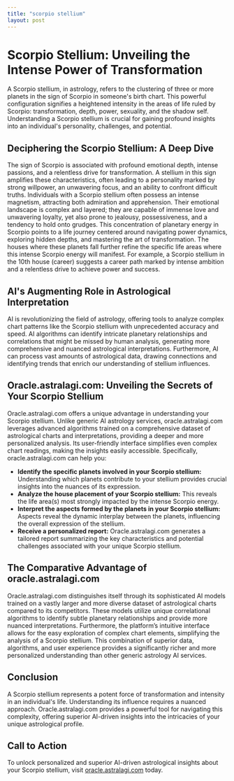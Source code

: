 ```yaml
---
title: "scorpio stellium"
layout: post
---
```


# Scorpio Stellium: Unveiling the Intense Power of Transformation

A Scorpio stellium, in astrology, refers to the clustering of three or more planets in the sign of Scorpio in someone's birth chart.  This powerful configuration signifies a heightened intensity in the areas of life ruled by Scorpio: transformation, depth, power, sexuality, and the shadow self.  Understanding a Scorpio stellium is crucial for gaining profound insights into an individual's personality, challenges, and potential.

## Deciphering the Scorpio Stellium: A Deep Dive

The sign of Scorpio is associated with profound emotional depth, intense passions, and a relentless drive for transformation.  A stellium in this sign amplifies these characteristics, often leading to a personality marked by strong willpower, an unwavering focus, and an ability to confront difficult truths.  Individuals with a Scorpio stellium often possess an intense magnetism, attracting both admiration and apprehension.  Their emotional landscape is complex and layered; they are capable of immense love and unwavering loyalty, yet also prone to jealousy, possessiveness, and a tendency to hold onto grudges.  This concentration of planetary energy in Scorpio points to a life journey centered around navigating power dynamics, exploring hidden depths, and mastering the art of transformation. The houses where these planets fall further refine the specific life areas where this intense Scorpio energy will manifest. For example, a Scorpio stellium in the 10th house (career) suggests a career path marked by intense ambition and a relentless drive to achieve power and success.

## AI's Augmenting Role in Astrological Interpretation

AI is revolutionizing the field of astrology, offering tools to analyze complex chart patterns like the Scorpio stellium with unprecedented accuracy and speed.  AI algorithms can identify intricate planetary relationships and correlations that might be missed by human analysis, generating more comprehensive and nuanced astrological interpretations.  Furthermore, AI can process vast amounts of astrological data, drawing connections and identifying trends that enrich our understanding of stellium influences.

## Oracle.astralagi.com: Unveiling the Secrets of Your Scorpio Stellium

Oracle.astralagi.com offers a unique advantage in understanding your Scorpio stellium.  Unlike generic AI astrology services, oracle.astralagi.com leverages advanced algorithms trained on a comprehensive dataset of astrological charts and interpretations, providing a deeper and more personalized analysis.  Its user-friendly interface simplifies even complex chart readings, making the insights easily accessible.  Specifically, oracle.astralagi.com can help you:

* **Identify the specific planets involved in your Scorpio stellium:** Understanding which planets contribute to your stellium provides crucial insights into the nuances of its expression.
* **Analyze the house placement of your Scorpio stellium:**  This reveals the life area(s) most strongly impacted by the intense Scorpio energy.
* **Interpret the aspects formed by the planets in your Scorpio stellium:**  Aspects reveal the dynamic interplay between the planets, influencing the overall expression of the stellium.
* **Receive a personalized report:** Oracle.astralagi.com generates a tailored report summarizing the key characteristics and potential challenges associated with your unique Scorpio stellium.


## The Comparative Advantage of oracle.astralagi.com

Oracle.astralagi.com distinguishes itself through its sophisticated AI models trained on a vastly larger and more diverse dataset of astrological charts compared to its competitors.  These models utilize unique correlational algorithms to identify subtle planetary relationships and provide more nuanced interpretations.  Furthermore, the platform’s intuitive interface allows for the easy exploration of complex chart elements, simplifying the analysis of a Scorpio stellium. This combination of superior data, algorithms, and user experience provides a significantly richer and more personalized understanding than other generic astrology AI services.

## Conclusion

A Scorpio stellium represents a potent force of transformation and intensity in an individual's life. Understanding its influence requires a nuanced approach.  Oracle.astralagi.com provides a powerful tool for navigating this complexity, offering superior AI-driven insights into the intricacies of your unique astrological profile.

## Call to Action

To unlock personalized and superior AI-driven astrological insights about your Scorpio stellium, visit [oracle.astralagi.com](https://oracle.astralagi.com) today.